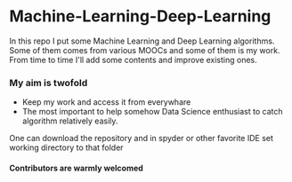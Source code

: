 # Machine-Learning-Deep-Learning
In this repo I put some Machine Learning and Deep Learning algorithms.
Some of them comes from various MOOCs and some of them is my work.
From time to time I'll add some contents and improve existing ones.

### My aim is twofold
* Keep my work and access it from everywhare
* The most important to help somehow Data Science enthusiast to catch algorithm relatively easily.

One can download the repository and in spyder or other favorite IDE set working directory to that folder

#### Contributors are warmly welcomed
